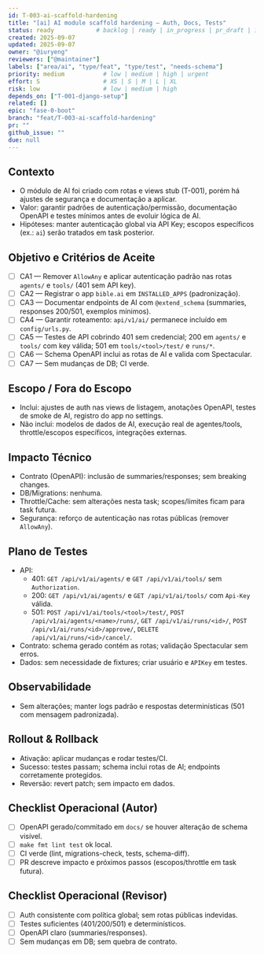 ```yaml
---
id: T-003-ai-scaffold-hardening
title: "[ai] AI module scaffold hardening — Auth, Docs, Tests"
status: ready            # backlog | ready | in_progress | pr_draft | in_review | merged | done
created: 2025-09-07
updated: 2025-09-07
owner: "@iuryeng"
reviewers: ["@maintainer"]
labels: ["area/ai", "type/feat", "type/test", "needs-schema"]
priority: medium           # low | medium | high | urgent
effort: S                  # XS | S | M | L | XL
risk: low                  # low | medium | high
depends_on: ["T-001-django-setup"]
related: []
epic: "fase-0-boot"
branch: "feat/T-003-ai-scaffold-hardening"
pr: ""
github_issue: ""
due: null
---
```


## Contexto
- O módulo de AI foi criado com rotas e views stub (T-001), porém há ajustes de segurança e documentação a aplicar.
- Valor: garantir padrões de autenticação/permissão, documentação OpenAPI e testes mínimos antes de evoluir lógica de AI.
- Hipóteses: manter autenticação global via API Key; escopos específicos (ex.: `ai`) serão tratados em task posterior.

## Objetivo e Critérios de Aceite
- [ ] CA1 — Remover `AllowAny` e aplicar autenticação padrão nas rotas `agents/` e `tools/` (401 sem API key).
- [ ] CA2 — Registrar o app `bible.ai` em `INSTALLED_APPS` (padronização).
- [ ] CA3 — Documentar endpoints de AI com `@extend_schema` (summaries, responses 200/501, exemplos mínimos).
- [ ] CA4 — Garantir roteamento: `api/v1/ai/` permanece incluído em `config/urls.py`.
- [ ] CA5 — Testes de API cobrindo 401 sem credencial; 200 em `agents/` e `tools/` com key válida; 501 em `tools/<tool>/test/` e `runs/*`.
- [ ] CA6 — Schema OpenAPI inclui as rotas de AI e valida com Spectacular.
- [ ] CA7 — Sem mudanças de DB; CI verde.

## Escopo / Fora do Escopo
- Inclui: ajustes de auth nas views de listagem, anotações OpenAPI, testes de smoke de AI, registro do app no settings.
- Não inclui: modelos de dados de AI, execução real de agentes/tools, throttle/escopos específicos, integrações externas.

## Impacto Técnico
- Contrato (OpenAPI): inclusão de summaries/responses; sem breaking changes.
- DB/Migrations: nenhuma.
- Throttle/Cache: sem alterações nesta task; scopes/limites ficam para task futura.
- Segurança: reforço de autenticação nas rotas públicas (remover `AllowAny`).

## Plano de Testes
- API:
  - 401: `GET /api/v1/ai/agents/` e `GET /api/v1/ai/tools/` sem `Authorization`.
  - 200: `GET /api/v1/ai/agents/` e `GET /api/v1/ai/tools/` com `Api-Key` válida.
  - 501: `POST /api/v1/ai/tools/<tool>/test/`, `POST /api/v1/ai/agents/<name>/runs/`, `GET /api/v1/ai/runs/<id>/`, `POST /api/v1/ai/runs/<id>/approve/`, `DELETE /api/v1/ai/runs/<id>/cancel/`.
- Contrato: schema gerado contém as rotas; validação Spectacular sem erros.
- Dados: sem necessidade de fixtures; criar usuário e `APIKey` em testes.

## Observabilidade
- Sem alterações; manter logs padrão e respostas determinísticas (501 com mensagem padronizada).

## Rollout & Rollback
- Ativação: aplicar mudanças e rodar testes/CI.
- Sucesso: testes passam; schema inclui rotas de AI; endpoints corretamente protegidos.
- Reversão: revert patch; sem impacto em dados.

## Checklist Operacional (Autor)
- [ ] OpenAPI gerado/commitado em `docs/` se houver alteração de schema visível.
- [ ] `make fmt lint test` ok local.
- [ ] CI verde (lint, migrations-check, tests, schema-diff).
- [ ] PR descreve impacto e próximos passos (escopos/throttle em task futura).

## Checklist Operacional (Revisor)
- [ ] Auth consistente com política global; sem rotas públicas indevidas.
- [ ] Testes suficientes (401/200/501) e determinísticos.
- [ ] OpenAPI claro (summaries/responses).
- [ ] Sem mudanças em DB; sem quebra de contrato.
